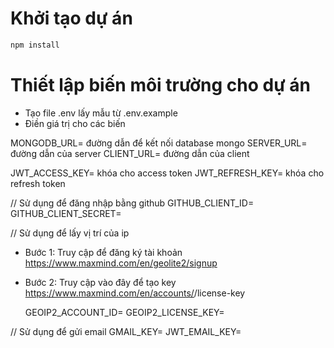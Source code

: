 # Khởi tạo dự án

```sh
npm install
```

# Thiết lập biến môi trường cho dự án

- Tạo file .env lấy mẫu từ .env.example
- Điền giá trị cho các biến

MONGODB_URL= đường dẫn để kết nối database mongo
SERVER_URL= đường dẫn của server
CLIENT_URL= đường dẫn của client

JWT_ACCESS_KEY= khóa cho access token
JWT_REFRESH_KEY= khóa cho refresh token

// Sử dụng để đăng nhập bằng github
GITHUB_CLIENT_ID=
GITHUB_CLIENT_SECRET=

// Sử dụng để lấy vị trí của ip

- Bước 1: Truy cập để đăng ký tài khoản https://www.maxmind.com/en/geolite2/signup
- Bước 2: Truy cập vào đây để tạo key https://www.maxmind.com/en/accounts/<idtaikhoan>/license-key

  GEOIP2_ACCOUNT_ID=
  GEOIP2_LICENSE_KEY=

// Sử dụng để gửi email
GMAIL_KEY=
JWT_EMAIL_KEY=

